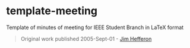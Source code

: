 # template-meeting
Template of minutes of meeting for IEEE Student Branch in LaTeX format

> Original work published 2005-Sept-01 - [Jim Hefferon](mailto:jhefferon@smcvt.edu) 

